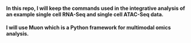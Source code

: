 #### In this repo, I will keep the commands used in the integrative analysis of an example single cell RNA-Seq and single cell ATAC-Seq data.
#### I will use Muon which is a Python framework for multimodal omics analysis.

